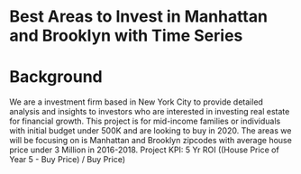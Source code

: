 # Best Areas to Invest in Manhattan and Brooklyn with Time Series

# Background
We are a investment firm based in New York City to provide detailed analysis and insights to investors who are interested in investing real estate for financial growth. This project is for mid-income families or individuals with initial budget under 500K and are looking to buy in 2020.
The areas we will be focusing on is Manhattan and Brooklyn zipcodes with average house price under 3 Million in 2016-2018.
Project KPI: 5 Yr ROI ((House Price of Year 5 - Buy Price) / Buy Price)

